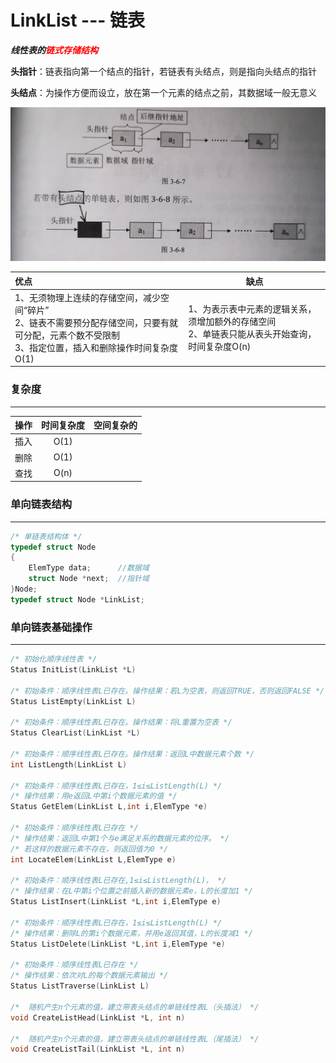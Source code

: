 # LinkList --- 链表

***线性表的<font color=red>链式存储结构</font>*** 

**头指针**：链表指向第一个结点的指针，若链表有头结点，则是指向头结点的指针

**头结点**：为操作方便而设立，放在第一个元素的结点之前，其数据域一般无意义

![单链表](单链表.jpg)

| 优点                                                         | 缺点                                                         |
| :----------------------------------------------------------- | ------------------------------------------------------------ |
| 1、无须物理上连续的存储空间，减少空间“碎片”<br />2、链表不需要预分配存储空间，只要有就可分配，元素个数不受限制<br />3、指定位置，插入和删除操作时间复杂度O(1) | 1、为表示表中元素的逻辑关系，须增加额外的存储空间<br />2、单链表只能从表头开始查询，时间复杂度O(n)<br /> |

### 复杂度

---

| 操作 | 时间复杂度 | 空间复杂的 |
| :--: | :--------: | :--------: |
| 插入 |    O(1)    |            |
| 删除 |    O(1)    |            |
| 查找 |    O(n)    |            |

### 单向链表结构

----

```c
/* 单链表结构体 */
typedef struct Node
{
	ElemType data;		//数据域
	struct Node *next;	//指针域
}Node;
typedef struct Node *LinkList;
```

### 单向链表基础操作

---

```c
/* 初始化顺序线性表 */
Status InitList(LinkList *L) 

/* 初始条件：顺序线性表L已存在。操作结果：若L为空表，则返回TRUE，否则返回FALSE */
Status ListEmpty(LinkList L)

/* 初始条件：顺序线性表L已存在。操作结果：将L重置为空表 */
Status ClearList(LinkList *L)

/* 初始条件：顺序线性表L已存在。操作结果：返回L中数据元素个数 */
int ListLength(LinkList L)

/* 初始条件：顺序线性表L已存在，1≤i≤ListLength(L) */
/* 操作结果：用e返回L中第i个数据元素的值 */
Status GetElem(LinkList L,int i,ElemType *e)

/* 初始条件：顺序线性表L已存在 */
/* 操作结果：返回L中第1个与e满足关系的数据元素的位序。 */
/* 若这样的数据元素不存在，则返回值为0 */
int LocateElem(LinkList L,ElemType e)

/* 初始条件：顺序线性表L已存在,1≤i≤ListLength(L)， */
/* 操作结果：在L中第i个位置之前插入新的数据元素e，L的长度加1 */
Status ListInsert(LinkList *L,int i,ElemType e)
    
/* 初始条件：顺序线性表L已存在，1≤i≤ListLength(L) */
/* 操作结果：删除L的第i个数据元素，并用e返回其值，L的长度减1 */
Status ListDelete(LinkList *L,int i,ElemType *e) 

/* 初始条件：顺序线性表L已存在 */
/* 操作结果：依次对L的每个数据元素输出 */
Status ListTraverse(LinkList L)
    
/*  随机产生n个元素的值，建立带表头结点的单链线性表L（头插法） */
void CreateListHead(LinkList *L, int n)

/*  随机产生n个元素的值，建立带表头结点的单链线性表L（尾插法） */
void CreateListTail(LinkList *L, int n) 
```

